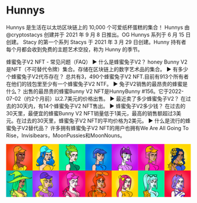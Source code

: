 # Hunnys

Hunnys 是生活在以太坊区块链上的 10,000 个可爱纸杯蛋糕的集合！ Hunnys 由 @cryptostacys 创建并于 2021 年 9 月 8 日推出。OG Hunnys 系列于 6 月 15 日创建。 Stacy 的第一个系列 Stacys 于 2021 年 3 月 29 日创建。Hunny 持有者每个月都会收到免费的主题艺术空投，称为 Hunny 的季节。

蜂蜜兔子V2 NFT - 常见问题（FAQ）
▶ 什么是蜂蜜兔子V2？
honey Bunny V2是NFT（不可替代令牌）集合。存储在区块链上的数字艺术品的集合。
▶ 有多少个蜂蜜兔子V2代币存在？
总共有3，490个蜂蜜兔子V2 NFT.目前有913个所有者在他们的钱包里至少有一个蜂蜜兔子V2 NTF。
▶ 兔子V2销售的最昂贵的蜂蜜是什么？
出售的最昂贵的蜂蜜Bunny V2 NFT是HunnyBunny #156。它于2022-07-02（约2个月前）以2.7美元的价格出售。
▶ 最近卖了多少蜂蜜兔子V2？
在过去的30天内，有14个蜂蜜兔子V2 NFT售出。
▶ 蜂蜜兔子V2多少钱？
在过去的30天里，最便宜的蜂蜜Bunny V2 NFT销量低于1美元，最高的销售额超过3美元。在过去的30天里，蜂蜜兔子V2 NFT的平均价格为2美元。
▶ 什么是流行的蜂蜜兔子V2替代品？
许多拥有蜂蜜兔子V2 NFT的用户也拥有We Are All Going To Rise，Invisibears，MoonPussies和MoonNouns。

![nft](unnamed.png)
